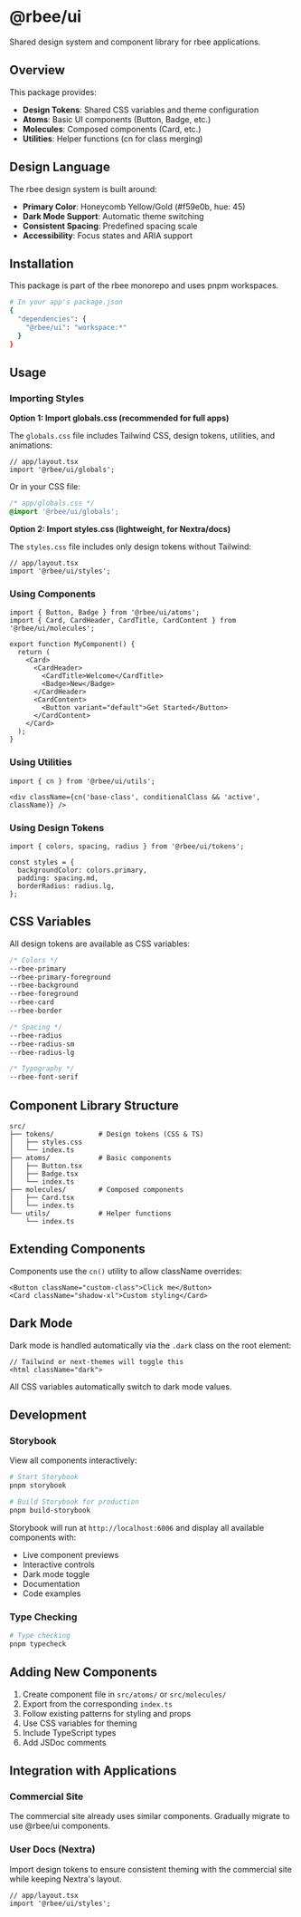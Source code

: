 # @rbee/ui

Shared design system and component library for rbee applications.

## Overview

This package provides:
- **Design Tokens**: Shared CSS variables and theme configuration
- **Atoms**: Basic UI components (Button, Badge, etc.)
- **Molecules**: Composed components (Card, etc.)
- **Utilities**: Helper functions (cn for class merging)

## Design Language

The rbee design system is built around:
- **Primary Color**: Honeycomb Yellow/Gold (#f59e0b, hue: 45)
- **Dark Mode Support**: Automatic theme switching
- **Consistent Spacing**: Predefined spacing scale
- **Accessibility**: Focus states and ARIA support

## Installation

This package is part of the rbee monorepo and uses pnpm workspaces.

```bash
# In your app's package.json
{
  "dependencies": {
    "@rbee/ui": "workspace:*"
  }
}
```

## Usage

### Importing Styles

**Option 1: Import globals.css (recommended for full apps)**

The `globals.css` file includes Tailwind CSS, design tokens, utilities, and animations:

```tsx
// app/layout.tsx
import '@rbee/ui/globals';
```

Or in your CSS file:
```css
/* app/globals.css */
@import '@rbee/ui/globals';
```

**Option 2: Import styles.css (lightweight, for Nextra/docs)**

The `styles.css` file includes only design tokens without Tailwind:

```tsx
// app/layout.tsx
import '@rbee/ui/styles';
```

### Using Components

```tsx
import { Button, Badge } from '@rbee/ui/atoms';
import { Card, CardHeader, CardTitle, CardContent } from '@rbee/ui/molecules';

export function MyComponent() {
  return (
    <Card>
      <CardHeader>
        <CardTitle>Welcome</CardTitle>
        <Badge>New</Badge>
      </CardHeader>
      <CardContent>
        <Button variant="default">Get Started</Button>
      </CardContent>
    </Card>
  );
}
```

### Using Utilities

```tsx
import { cn } from '@rbee/ui/utils';

<div className={cn('base-class', conditionalClass && 'active', className)} />
```

### Using Design Tokens

```tsx
import { colors, spacing, radius } from '@rbee/ui/tokens';

const styles = {
  backgroundColor: colors.primary,
  padding: spacing.md,
  borderRadius: radius.lg,
};
```

## CSS Variables

All design tokens are available as CSS variables:

```css
/* Colors */
--rbee-primary
--rbee-primary-foreground
--rbee-background
--rbee-foreground
--rbee-card
--rbee-border

/* Spacing */
--rbee-radius
--rbee-radius-sm
--rbee-radius-lg

/* Typography */
--rbee-font-serif
```

## Component Library Structure

```
src/
├── tokens/           # Design tokens (CSS & TS)
│   ├── styles.css
│   └── index.ts
├── atoms/            # Basic components
│   ├── Button.tsx
│   ├── Badge.tsx
│   └── index.ts
├── molecules/        # Composed components
│   ├── Card.tsx
│   └── index.ts
└── utils/            # Helper functions
    └── index.ts
```

## Extending Components

Components use the `cn()` utility to allow className overrides:

```tsx
<Button className="custom-class">Click me</Button>
<Card className="shadow-xl">Custom styling</Card>
```

## Dark Mode

Dark mode is handled automatically via the `.dark` class on the root element:

```tsx
// Tailwind or next-themes will toggle this
<html className="dark">
```

All CSS variables automatically switch to dark mode values.

## Development

### Storybook

View all components interactively:

```bash
# Start Storybook
pnpm storybook

# Build Storybook for production
pnpm build-storybook
```

Storybook will run at `http://localhost:6006` and display all available components with:
- Live component previews
- Interactive controls
- Dark mode toggle
- Documentation
- Code examples

### Type Checking

```bash
# Type checking
pnpm typecheck
```

## Adding New Components

1. Create component file in `src/atoms/` or `src/molecules/`
2. Export from the corresponding `index.ts`
3. Follow existing patterns for styling and props
4. Use CSS variables for theming
5. Include TypeScript types
6. Add JSDoc comments

## Integration with Applications

### Commercial Site
The commercial site already uses similar components. Gradually migrate to use @rbee/ui components.

### User Docs (Nextra)
Import design tokens to ensure consistent theming with the commercial site while keeping Nextra's layout.

```tsx
// app/layout.tsx
import '@rbee/ui/styles';
```
